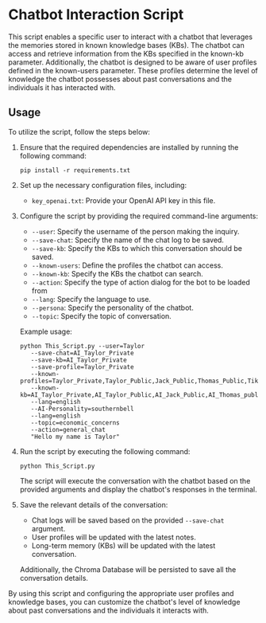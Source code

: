 # Chatbot Interaction Script

This script enables a specific user to interact with a chatbot that leverages the memories stored in known knowledge bases (KBs). The chatbot can access and retrieve information from the KBs specified in the known-kb parameter. Additionally, the chatbot is designed to be aware of user profiles defined in the known-users parameter. These profiles determine the level of knowledge the chatbot possesses about past conversations and the individuals it has interacted with.

## Usage

To utilize the script, follow the steps below:

1. Ensure that the required dependencies are installed by running the following command:

   ```
   pip install -r requirements.txt
   ```

2. Set up the necessary configuration files, including:

   - `key_openai.txt`: Provide your OpenAI API key in this file.

3. Configure the script by providing the required command-line arguments:

   - `--user`: Specify the username of the person making the inquiry.
   - `--save-chat`: Specify the name of the chat log to be saved.
   - `--save-kb`: Specify the KBs to which this conversation should be saved.
   - `--known-users`: Define the profiles the chatbot can access.
   - `--known-kb`: Specify the KBs the chatbot can search.
   - `--action`: Specify the type of action dialog for the bot to be loaded from
   - `--lang`: Specify the language to use.
   - `--persona`: Specify the personality of the chatbot.
   - `--topic`: Specify the topic of conversation.

   Example usage:
   ```
   python This_Script.py --user=Taylor 
      --save-chat=AI_Taylor_Private 
      --save-kb=AI_Taylor_Private 
      --save-profile=Taylor_Private 
      --known-profiles=Taylor_Private,Taylor_Public,Jack_Public,Thomas_Public,Tiki_Public 
      --known-kb=AI_Taylor_Private,AI_Taylor_Public,AI_Jack_Public,AI_Thomas_public,AI_Tiki_Public 
      --lang=english 
      --AI-Personality=southernbell 
      --lang=english 
      --topic=economic_concerns 
      --action=general_chat
      "Hello my name is Taylor"
   ```

4. Run the script by executing the following command:

   ```
   python This_Script.py
   ```

   The script will execute the conversation with the chatbot based on the provided arguments and display the chatbot's responses in the terminal.

5. Save the relevant details of the conversation:

   - Chat logs will be saved based on the provided `--save-chat` argument.
   - User profiles will be updated with the latest notes.
   - Long-term memory (KBs) will be updated with the latest conversation.

   Additionally, the Chroma Database will be persisted to save all the conversation details.

By using this script and configuring the appropriate user profiles and knowledge bases, you can customize the chatbot's level of knowledge about past conversations and the individuals it interacts with.